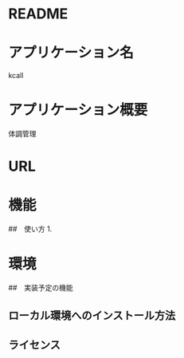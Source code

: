 # README

# アプリケーション名 
 kcall
# アプリケーション概要
 体調管理
# URL


# 機能


##　使い方
 1. 

# 環境



##　実装予定の機能

## ローカル環境へのインストール方法

## ライセンス

